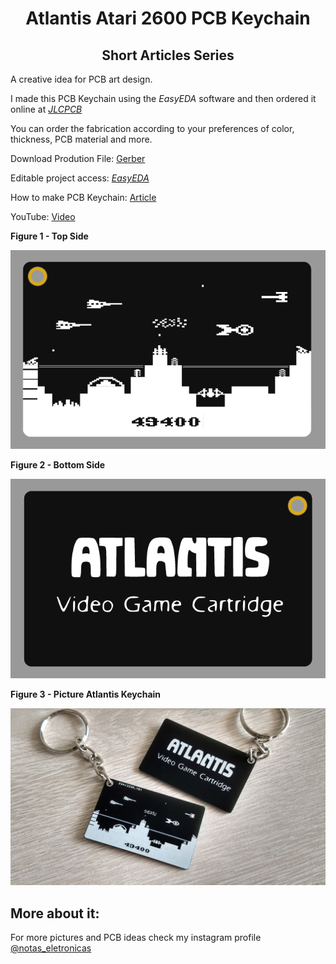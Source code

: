 <h1 align="center"> Atlantis Atari 2600 PCB Keychain </h1>

<h2 align="center"> Short Articles Series </h2>

A creative idea for PCB art design.

I made this PCB Keychain using the *EasyEDA* software and then ordered it online at [*JLCPCB*](https://jlcpcb.com/IRG)

You can order the fabrication according to your preferences of color, thickness, PCB material and more.

Download Prodution File: [Gerber](https://github.com/rkfael/PCB-Keychain-Atlantis/blob/main/Gerber_PCB_Keychain_Atlantis.zip)

Editable project access: [*EasyEDA*](https://oshwlab.com/rkfael/chaveiro-atari-atlantis)

How to make PCB Keychain: [Article](https://github.com/rkfael/PCB-Keychain)

YouTube: [Video](https://youtu.be/-1-OzBQA7hA)

**Figure 1 - Top Side**

![showcase](https://github.com/rkfael/PCB-Keychain-Atlantis/blob/main/rootimages/Figura%201%20-%20Top%20Side.png)

**Figure 2 - Bottom Side**

![showcase](https://github.com/rkfael/PCB-Keychain-Atlantis/blob/main/rootimages/Figura%202%20-%20Bottom%20Side.png)

**Figure 3 - Picture Atlantis Keychain**

![showcase](https://github.com/rkfael/PCB-Keychain-Atlantis/blob/main/rootimages/Figura%203%20-%20Atlantis%20.jpg)

## More about it:

For more pictures and PCB ideas check my instagram profile [@notas_eletronicas](https://www.instagram.com/notas_eletronicas/)
